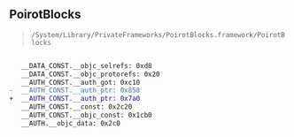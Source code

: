 ## PoirotBlocks

> `/System/Library/PrivateFrameworks/PoirotBlocks.framework/PoirotBlocks`

```diff

   __DATA_CONST.__objc_selrefs: 0xd8
   __DATA_CONST.__objc_protorefs: 0x20
   __AUTH_CONST.__auth_got: 0xc10
-  __AUTH_CONST.__auth_ptr: 0x858
+  __AUTH_CONST.__auth_ptr: 0x7a0
   __AUTH_CONST.__const: 0x2c20
   __AUTH_CONST.__objc_const: 0x1cb0
   __AUTH.__objc_data: 0x2c0

```
